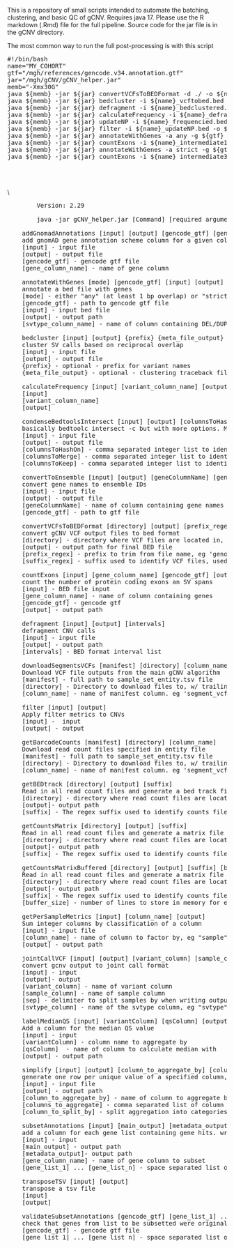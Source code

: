 This is a repository of small scripts intended to automate the batching, clustering, and basic QC of gCNV. Requires java 17. 
Please use the R markdown (.Rmd) file for the full pipeline. Source code for the jar file is in the gCNV directory.

The most common way to run the full post-processing is with this script
<pre>
#!/bin/bash
name="MY_COHORT"
gtf="/mgh/references/gencode.v34.annotation.gtf"
jar="/mgh/gCNV/gCNV_helper.jar"
memb="-Xmx30G"
java ${memb} -jar ${jar} convertVCFsToBEDFormat -d ./ -o ${name}_vcftobed.bed -p genotyped-segments- -s .vcf
java ${memb} -jar ${jar} bedcluster -i ${name}_vcftobed.bed  -o ${name}_bedclustered.bed
java ${memb} -jar ${jar} defragment -i ${name}_bedclustered.bed -o ${name}_defragmented.bed filtered_intervals.txt 
java ${memb} -jar ${jar} calculateFrequency -i ${name}_defragmented.bed -c variant_name -o ${name}_frequencied.bed
java ${memb} -jar ${jar} updateNP -i ${name}_frequencied.bed -o ${name}_updateNP.bed -m filtered_intervals.txt
java ${memb} -jar ${jar} filter -i ${name}_updateNP.bed -o ${name}_filtered.bed
java ${memb} -jar ${jar} annotateWithGenes -a any -g ${gtf} -i ${name}_filtered.bed -o ${name}_intermediate1.bed -c svtype
java ${memb} -jar ${jar} countExons -i ${name}_intermediate1.bed -c genes_any_overlap -g ${gtf} -o ${name}_intermediate2.bed
java ${memb} -jar ${jar} annotateWithGenes -a strict -g ${gtf} -i ${name}_intermediate2.bed -o ${name}_intermediate3.bed -c svtype
java ${memb} -jar ${jar} countExons -i ${name}_intermediate3.bed -c genes_strict_overlap -g ${gtf} -o ${name}_annotated.bed
</pre>

  \
  \
  \
  \
  
<pre>
        Version: 2.29

        java -jar gCNV_helper.jar [Command] [required argument(s)] {optional arguement(s)}

    addGnomadAnnotations [input] [output] [gencode_gtf] [gene_column_name]
	add gnomAD gene annotation scheme column for a given column of genes
	[input] - input file 
	[output] - output file
	[gencode_gtf] - gencode gtf file
	[gene_column_name] - name of gene column

    annotateWithGenes [mode] [gencode_gtf] [input] [output] [svtype_column_name]
	annotate a bed file with genes
	[mode] - either "any" (at least 1 bp overlap) or "strict" (10/75% DEL/DUP exon space overlap) 
	[gencode_gtf] - path to gencode gtf file
	[input] - input bed file
	[output] - output path
	[svtype_column_name] - name of column containing DEL/DUP info

    bedcluster [input] [output] {prefix} {meta_file_output}
	cluster SV calls based on reciprocal overlap
	[input] - input file
	[output] - output file
	{prefix} - optional - prefix for variant names 
	{meta_file_output} - optional - clustering traceback file 

    calculateFrequency [input] [variant_column_name] [output]
	[input]
	[variant_column_name]
	[output]

    condenseBedtoolsIntersect [input] [output] [columnsToHashOn] [columnsToMerge] [columnsToKeep]
	basically bedtoolc intersect -c but with more options. Merge successive lines based on certain columns and merge the values of specified fields
	[input] - input file
	[output] - output file
	[columnsToHashOn] - comma separated integer list to identify which rows to merge, eg "1,2,3,4"
	[columnsToMerge] - comma separated integer list to identify which column values to merge into comma separated lists, eg "5,6,7"
	[columnsToKeep] - comma separated integer list to identify which columns to keep the first instance of
	
    convertToEnsemble [input] [output] [geneColumnName] [gencode_gtf]
	convert gene names to ensemble IDs
	[input] - input file
	[output] - output file
	[geneColumnName] - name of column containing gene names
	[gencode_gtf] - path to gtf file
	
    convertVCFsToBEDFormat [directory] [output] [prefix_regex] [suffix_regex]
	convert gCNV VCF output files to bed format
	[directory] - directory where VCF files are located in, requires trailing "/"
	[output] - output path for final BED file
	[prefix_regex] - prefix to trim from file name, eg 'genotyped-segments-'
	[suffix_regex] - suffix used to identify VCF files, used also to trim from file name. eg '.vcf'

    countExons [input] [gene_column_name] [gencode_gtf] [output] 
	count the number of protein coding exons an SV spans
	[input] - BED file input
	[gene_column_name] - name of column containing genes
	[gencode_gtf] - gencode gtf 
	[output] - output path
	
    defragment [input] [output] [intervals]
	defragment CNV calls
	[input] - input file
	[output] - output path
	[intervals] - BED format interval list
	
    downloadSegmentsVCFs [manifest] [directory] [column_name]
	Download VCF file outputs from the main gCNV algorithm
	[manifest] - full path to sample_set_entity.tsv file
	[directory] - Directory to download files to, w/ trailing '/'
	[column_name] - name of manifest column. eg 'segment_vcfs'

    filter [input] [output]
	Apply filter metrics to CNVs
	[input] -  input
	[output] - output

    getBarcodeCounts [manifest] [directory] [column_name]
	Download read count files specified in entity file
	[manifest] - full path to sample_set_entity.tsv file
	[directory] - Directory to download files to, w/ trailing '/'
	[column_name] - name of manifest column. eg 'segment_vcfs
	
    getBEDtrack [directory] [output] [suffix]
	Read in all read count files and generate a bed track file
	[directory] - directory where read count files are located, searches recursively
	[output]- output path 
	[suffix] - The regex suffix used to identify counts files. eg '.barcode.counts.tsv'
	
    getCountsMatrix [directory] [output] [suffix]
	Read in all read count files and generate a matrix file
	[directory] - directory where read count files are located, searches recursively
	[output]- output path 
	[suffix] - The regex suffix used to identify counts files. eg '.barcode.counts.tsv'

    getCountsMatrixBuffered [directory] [output] [suffix] [buffer_size]
	Read in all read count files and generate a matrix file
	[directory] - directory where read count files are located, searches recursively
	[output]- output path 
	[suffix] - The regex suffix used to identify counts files. eg '.barcode.counts.tsv'
	[buffer_size] - number of lines to store in memory for each thread before writing

    getPerSampleMetrics [input] [column_name] [output]
	Sum integer columns by classification of a column
	[input] - input file
	[column_name] - name of column to factor by, eg "sample" or "name"
	[output] - output path

    jointCallVCF [input] [output] [variant_column] [sample_column] [sep] [svtype_column]
	convert gcnv output to joint call format
	[input] - input 
	[output]- output
	[variant_column] - name of variant column
	[sample_column] - name of sample column
	[sep] - delimiter to split samples by when writing output file, eg ","
	[svtype_column] - name of the svtype column, eg "svtype"
	
    labelMedianQS [input] [variantColumn] [qsColumn] [output]
	Add a column for the median QS value
	[input] - input
	[variantColumn] - column name to aggregate by
	[qsColumn]  - name of column to calculate median with
	[output] - output path

    simplify [input] [output] [column_to_aggregate_by] [columns_to_aggregate] [column_to_split_by]
	generate one row per unique value of a specified column, merging unique values in other columns
	[input] - input file
	[output] - output path
	[column_to_aggregate_by] - name of column to aggregate by, eg "sample"
	[columns_to_aggregate] - comma separated list of column numbers to aggregate, starting from 0
	[column_to_split_by] - split aggregation into categories, eg "svtype"
	
    subsetAnnotations [input] [main_output] [metadata_output] [gene_column_name] [gene_list_1] ... [gene_list_n]
	add a column for each gene list containing gene hits. write a per sample metadata file
	[input] - input
	[main_output] - output path
	[metadata_output]- output path
	[gene_column_name] - name of gene column to subset
	[gene_list_1] ... [gene_list_n] - space separated list of gene lists

    transposeTSV [input] [output]
	transpose a tsv file
	[input]
	[output]

    validateSubsetAnnotations [gencode_gtf] [gene_list_1] ... [gene_list_n]
	check that genes from list to be subsetted were originally labeled for in the source gtf file
	[gencode_gtf] - gencode gtf file
	[gene_list_1] ... [gene_list_n] - space separated list of gene lists
</pre>
